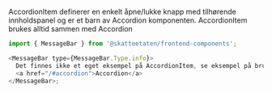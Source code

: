 AccordionItem definerer en enkelt åpne/lukke knapp med tilhørende innholdspanel og er et barn av Accordion komponenten.
AccordionItem brukes alltid sammen med Accordion

```js noeditor
import { MessageBar } from '@skatteetaten/frontend-components';

<MessageBar type={MessageBar.Type.info}>
  Det finnes ikke et eget eksempel på AccordionItem, se eksempel på bruk
  <a href="/#accordion">Accordion</a>
</MessageBar>;
```
